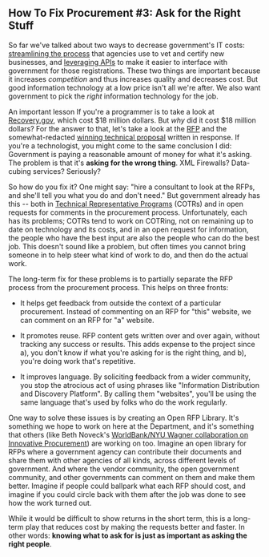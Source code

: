 ## How To Fix Procurement #3: Ask for the Right Stuff

So far we've talked about two ways to decrease government's IT costs: [streamlining the process](http://www.dobt.co/Fixing-Procurement-1-Fix-Registration/) that agencies use to vet and certify new businesses, and [leveraging APIs](http://www.dobt.co/Fixing-Procurement-2-Up-The-API-Game/) to make it easier to interface with government for those registrations. These two things are important because it increases *competition* and thus increases quality and decreases cost. But good information technology at a low price isn't all we're after. We also want government to pick the *right* information technology for the job.

An important lesson If you're a programmer is to take a look at [Recovery.gov](http://recovery.gov), which cost $18 million dollars. But *why* did it cost $18 million dollars? For the answer to that, let's take a look at the [RFP](http://www.scribd.com/doc/16515421/RAT-Board-Solicitation) and the somewhat-redacted [winning technical proposal](http://www.scribd.com/doc/18061677/508-Second-Modification-Technical-Proposal) written in response. If you're a technologist, you might come to the same conclusion I did: Government is paying a reasonable amount of money for what it's asking. The problem is that it's **asking for the wrong thing**. XML Firewalls? Data-cubing services? Seriously?

So how do you fix it? One might say: "hire a consultant to look at the RFPs, and she'll tell you what you do and don't need." But government already has this -- both in [Technical Representative Programs](http://en.wikipedia.org/wiki/Contracting_Officer's_Technical_Representative) (COTRs) and in open requests for comments in the procurement process. Unfortunately, each has its problems; COTRs tend to work on COTRing, not on remaining up to date on technology and its costs, and in an open request for information, the people who have the best input are also the people who can do the best job. This doesn't sound like a problem, but often times you cannot bring someone in to help steer what kind of work to do, and then do the actual work.

The long-term fix for these problems is to partially separate the RFP process from the procurement process. This helps on three fronts:

- It helps get feedback from outside the context of a particular procurement. Instead of commenting on an RFP for "this" website, we can comment on an RFP for "a" website.

- It promotes reuse. RFP content gets written over and over again, without tracking any success or results. This adds expense to the project since a), you don't know if what you're asking for is the right thing, and b), you're doing work that's repetitive.

- It improves language. By soliciting feedback from a wider community, you stop the atrocious act of using phrases like "Information Distribution and Discovery Platform". By calling them "websites", you'll be using the same language that's used by folks who do the work regularly.

One way to solve these issues is by creating an Open RFP Library. It's something we hope to work on here at the Department, and it's something that others (like Beth Noveck's [WorldBank/NYU Wagner collaboration on Innovative Procurement](http://wagner.nyu.edu/faculty/facultyDetail.php?whereField=facultyID&whereValue=818&display=projects)) are working on too. Imagine an open library for RFPs where a government agency can contribute their documents and share them with other agencies of all kinds, across different levels of government. And where the vendor community, the open government community, and other governments can comment on them and make them better. Imagine if people could ballpark what each RFP should cost, and imagine if you could circle back with them after the job was done to see how the work turned out.

While it would be difficult to show returns in the short term, this is a long-term play that reduces cost by making the requests better and faster. In other words: **knowing what to ask for is just as important as asking the right people**.
